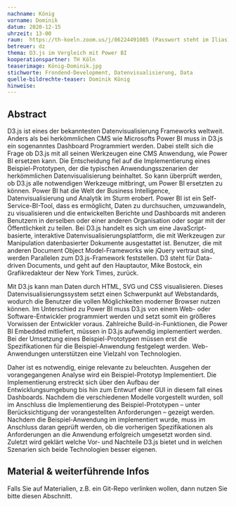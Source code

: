 ```yaml
---
nachname: König
vorname: Dominik
datum: 2020-12-15
uhrzeit: 13-00
raum:  https://th-koeln.zoom.us/j/86224491085 (Passwort steht im Ilias) Präsentation
betreuer: dz
thema: D3.js im Vergleich mit Power BI
kooperationspartner: TH Köln
teaserimage: König-Dominik.jpg
stichworte: Frondend-Development, Datenvisualisierung, Data
quelle-bildrechte-teaser: Dominik König
hinweise:
---
```


## Abstract

D3.js ist eines der bekanntesten Datenvisualisierung Frameworks weltweit. Anders als bei herkömmlichen CMS wie Microsofts Power BI muss in D3.js ein sogenanntes Dashboard Programmiert werden. Dabei stellt sich die Frage ob D3.js mit all seinen Werkzeugen eine CMS Anwendung, wie Power BI ersetzen kann. Die Entscheidung fiel auf die Implementierung eines Beispiel-Prototypen, der die typischen Anwendungsszenarien der herkömmlichen Datenvisualisierung beinhaltet. So kann überprüft werden, ob D3.js alle notwendigen Werkzeuge mitbringt, um Power BI ersetzten zu können. Power BI hat die Welt der Business Intelligence, Datenvisualisierung und Analytik im Sturm erobert. Power BI ist ein Self-Service-BI-Tool, dass es ermöglicht, Daten zu durchsuchen, umzuwandeln, zu visualisieren und die entwickelten Berichte und Dashboards mit anderen Benutzern in derselben oder einer anderen Organisation oder sogar mit der Öffentlichkeit zu teilen. Bei D3.js handelt es sich um eine JavaScript-basierte, interaktive Datenvisualisierungsplattform, die mit Werkzeugen zur Manipulation datenbasierter Dokumente ausgestattet ist. Benutzer, die mit anderen Document Object Model-Frameworks wie jQuery vertraut sind, werden Parallelen zum D3.js-Framework feststellen. D3 steht für Data-driven Documents, und geht auf den Hauptautor, Mike Bostock, ein Grafikredakteur der New York Times, zurück.

Mit D3.js kann man Daten durch HTML, SVG und CSS visualisieren. Dieses Datenvisualisierungssystem setzt einen Schwerpunkt auf Webstandards, wodurch die Benutzer die vollen Möglichkeiten moderner Browser nutzen können. Im Unterschied zu Power BI muss D3.js von einem Web- oder Software-Entwickler programmiert werden und setzt somit ein größeres Vorwissen der Entwickler voraus. Zahlreiche Build-in-Funktionen, die Power BI Embedded mitliefert, müssen in D3.js aufwendig implementiert werden. Bei der Umsetzung eines Beispiel-Prototypen müssen erst die Spezifikationen für die Beispiel-Anwendung festgelegt werden. Web-Anwendungen unterstützen eine Vielzahl von Technologien.

Daher ist es notwendig, einige relevante zu beleuchten. Ausgehen der vorangegangenen Analyse wird ein Beispiel-Prototyp Implementiert. Die Implementierung erstreckt sich über den Aufbau der Entwicklungsumgebung bis hin zum Entwurf einer GUI in diesem fall eines Dashboards. Nachdem die verschiedenen Modelle vorgestellt wurden, soll im Anschluss die Implementierung des Beispiel-Prototypen – unter Berücksichtigung der vorangestellten Anforderungen – gezeigt werden. Nachdem die Beispiel-Anwendung im implementiert wurde, muss im Anschluss daran geprüft werden, ob die  vorherigen Spezifikationen als Anforderungen an die Anwendung erfolgreich umgesetzt worden sind. Zuletzt wird geklärt welche Vor- und Nachteile D3.js bietet und in welchen Szenarien sich beide Technologien besser eigenen.

## Material & weiterführende Infos
Falls Sie auf Materialien, z.B. ein Git-Repo verlinken wollen, dann nutzen Sie bitte diesen Abschnitt.
